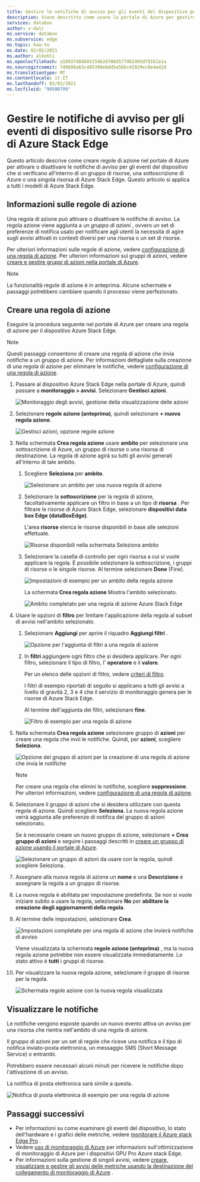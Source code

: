 ```yaml
---
title: Gestire le notifiche di avviso per gli eventi del dispositivo per le risorse Pro di Azure Stack Edge | Microsoft Docs
description: Viene descritto come usare la portale di Azure per gestire gli avvisi per gli eventi del dispositivo nelle risorse di Azure Stack Edge Pro.
services: databox
author: v-dalc
ms.service: databox
ms.subservice: edge
ms.topic: how-to
ms.date: 02/02/2021
ms.author: alkohli
ms.openlocfilehash: a18937d84b05159626708d577982405d79161a1a
ms.sourcegitcommit: 740698a63c485390ebdd5e58bc41929ec0e4ed2d
ms.translationtype: MT
ms.contentlocale: it-IT
ms.lasthandoff: 02/03/2021
ms.locfileid: "99500799"
---
```

# <a name="manage-device-event-alert-notifications-on-azure-stack-edge-pro-resources"></a>Gestire le notifiche di avviso per gli eventi di dispositivo sulle risorse Pro di Azure Stack Edge

Questo articolo descrive come creare regole di azione nel portale di Azure per attivare o disattivare le notifiche di avviso per gli eventi del dispositivo che si verificano all'interno di un gruppo di risorse, una sottoscrizione di Azure o una singola risorsa di Azure Stack Edge. Questo articolo si applica a tutti i modelli di Azure Stack Edge.  

## <a name="about-action-rules"></a>Informazioni sulle regole di azione

Una regola di azione può attivare o disattivare le notifiche di avviso. La regola azione viene aggiunta a un *gruppo di azioni* , ovvero un set di preferenze di notifica usato per notificare agli utenti la necessità di agire sugli avvisi attivati in contesti diversi per una risorsa o un set di risorse.

Per ulteriori informazioni sulle regole di azione, vedere [configurazione di una regola di azione](/azure/azure-monitor/platform/alerts-action-rules?tabs=portal#configuring-an-action-rule). Per ulteriori informazioni sui gruppi di azioni, vedere [creare e gestire gruppi di azioni nella portale di Azure](/blob/master/articles/azure-monitor/platform/action-groups).

> [!NOTE]
> La funzionalità regole di azione è in anteprima. Alcune schermate e passaggi potrebbero cambiare quando il processo viene perfezionato.


## <a name="create-an-action-rule"></a>Creare una regola di azione

Eseguire la procedura seguente nel portale di Azure per creare una regola di azione per il dispositivo Azure Stack Edge.

> [!NOTE]
> Questi passaggi consentono di creare una regola di azione che invia notifiche a un gruppo di azione. Per informazioni dettagliate sulla creazione di una regola di azione per eliminare le notifiche, vedere [configurazione di una regola di azione](/azure/azure-monitor/platform/alerts-action-rules?tabs=portal#configuring-an-action-rule).

1. Passare al dispositivo Azure Stack Edge nella portale di Azure, quindi passare a **monitoraggio > avvisi**. Selezionare **Gestisci azioni**.

   ![Monitoraggio degli avvisi, gestione della visualizzazione delle azioni](media/azure-stack-edge-gpu-manage-device-event-alert-notifications/action-rules-open-view-01.png)

2. Selezionare **regole azione (anteprima)**, quindi selezionare **+ nuova regola azione**.

   ![Gestisci azioni, opzione regole azione](media/azure-stack-edge-gpu-manage-device-event-alert-notifications/action-rules-open-view-02.png)

3. Nella schermata **Crea regola azione** usare **ambito** per selezionare una sottoscrizione di Azure, un gruppo di risorse o una risorsa di destinazione. La regola di azione agirà su tutti gli avvisi generati all'interno di tale ambito.

   1. Scegliere **Seleziona** per **ambito**.

      ![Selezionare un ambito per una nuova regola di azione](media/azure-stack-edge-gpu-manage-device-event-alert-notifications/new-action-rule-scope-01.png)

   2. Selezionare la **sottoscrizione** per la regola di azione, facoltativamente applicare un filtro in base a un tipo di **risorsa** . Per filtrare le risorse di Azure Stack Edge, selezionare **dispositivi data box Edge (dataBoxEdge)**.

      L'area **risorse** elenca le risorse disponibili in base alle selezioni effettuate.
  
      ![Risorse disponibili nella schermata Seleziona ambito](media/azure-stack-edge-gpu-manage-device-event-alert-notifications/new-action-rule-scope-02.png)

   3. Selezionare la casella di controllo per ogni risorsa a cui si vuole applicare la regola. È possibile selezionare la sottoscrizione, i gruppi di risorse o le singole risorse. Al termine selezionare **Done** (Fine).

      ![Impostazioni di esempio per un ambito della regola azione](media/azure-stack-edge-gpu-manage-device-event-alert-notifications/new-action-rule-scope-03.png)

      La schermata **Crea regola azione** Mostra l'ambito selezionato.

      ![Ambito completato per una regola di azione Azure Stack Edge](media/azure-stack-edge-gpu-manage-device-event-alert-notifications/new-action-rule-scope-04.png)

4. Usare le opzioni di **filtro** per limitare l'applicazione della regola al subset di avvisi nell'ambito selezionato.

   1. Selezionare **Aggiungi** per aprire il riquadro **Aggiungi filtri** .

      ![Opzione per l'aggiunta di filtri a una regola di azione](media/azure-stack-edge-gpu-manage-device-event-alert-notifications/new-action-rule-filter-01.png)

   2. In **filtri** aggiungere ogni filtro che si desidera applicare. Per ogni filtro, selezionare il tipo di filtro, l' **operatore** e il **valore**.
   
      Per un elenco delle opzioni di filtro, vedere [criteri di filtro](/azure/azure-monitor/platform/alerts-action-rules?tabs=portal#filter-criteria).

      I filtri di esempio riportati di seguito si applicano a tutti gli avvisi a livello di gravità 2, 3 e 4 che il servizio di monitoraggio genera per le risorse di Azure Stack Edge.

      Al termine dell'aggiunta dei filtri, selezionare **fine**.
   
      ![Filtro di esempio per una regola di azione](media/azure-stack-edge-gpu-manage-device-event-alert-notifications/new-action-rule-filter-02.png)

5. Nella schermata **Crea regola azione** selezionare gruppo di **azioni** per creare una regola che invii le notifiche. Quindi, per **azioni**, scegliere **Seleziona**.

   ![Opzione del gruppo di azioni per la creazione di una regola di azione che invia le notifiche](media/azure-stack-edge-gpu-manage-device-event-alert-notifications/new-action-rule-action-group-01.png)

   > [!NOTE]
   > Per creare una regola che elimini le notifiche, scegliere **soppressione**. Per ulteriori informazioni, vedere [configurazione di una regola di azione](/azure/azure-monitor/platform/alerts-action-rules?tabs=portal#configuring-an-action-rule).

6. Selezionare il gruppo di azioni che si desidera utilizzare con questa regola di azione. Quindi scegliere **Seleziona**. La nuova regola azione verrà aggiunta alle preferenze di notifica del gruppo di azioni selezionato.

   Se è necessario creare un nuovo gruppo di azione, selezionare **+ Crea gruppo di azioni** e seguire i passaggi descritti in [creare un gruppo di azione usando il portale di Azure](/azure/azure-monitor/platform/action-groups#create-an-action-group-by-using-the-azure-portal).

   ![Selezionare un gruppo di azioni da usare con la regola, quindi scegliere Seleziona.](media/azure-stack-edge-gpu-manage-device-event-alert-notifications/new-action-rule-action-group-02.png)

7. Assegnare alla nuova regola di azione un **nome** e una **Descrizione** e assegnare la regola a un gruppo di risorse.

9. La nuova regola è abilitata per impostazione predefinita. Se non si vuole iniziare subito a usare la regola, selezionare **No** per **abilitare la creazione degli aggiornamenti della regola**.

10. Al termine delle impostazioni, selezionare **Crea**.

    ![Impostazioni completate per una regola di azione che invierà notifiche di avviso](media/azure-stack-edge-gpu-manage-device-event-alert-notifications/new-action-rule-completed-settings.png)

    Viene visualizzata la schermata **regole azione (anteprima)** , ma la nuova regola azione potrebbe non essere visualizzata immediatamente. Lo stato attivo è **tutti** i gruppi di risorse.

11. Per visualizzare la nuova regola azione, selezionare il gruppo di risorse per la regola.

    ![Schermata regole azione con la nuova regola visualizzata](media/azure-stack-edge-gpu-manage-device-event-alert-notifications/new-action-rule-displayed.png)


## <a name="view-notifications"></a>Visualizzare le notifiche

Le notifiche vengono esposte quando un nuovo evento attiva un avviso per una risorsa che rientra nell'ambito di una regola di azione.

Il gruppo di azioni per un set di regole che riceve una notifica e il tipo di notifica inviato-posta elettronica, un messaggio SMS (Short Message Service) o entrambi.

Potrebbero essere necessari alcuni minuti per ricevere le notifiche dopo l'attivazione di un avviso.

La notifica di posta elettronica sarà simile a questa.

![Notifica di posta elettronica di esempio per una regola di azione](media/azure-stack-edge-gpu-manage-device-event-alert-notifications/sample-action-rule-email-notification.png)


## <a name="next-steps"></a>Passaggi successivi

<!-- - See [Create and manage action groups in the Azure portal](/blob/master/articles/azure-monitor/platform/action-groups) for guidance on creating a new action group.
- See [Configure an action rule](/azure/azure-monitor/platform/alerts-action-rules?tabs=portal#configuring-an-action-rule) for more info about creating action rules that send or suppress alert notifications. -2 bullets referenced above. Making room for local tasks in "Next Steps." --> 
- Per informazioni su come esaminare gli eventi del dispositivo, lo stato dell'hardware e i grafici delle metriche, vedere [monitorare il Azure stack Edge Pro](azure-stack-edge-monitor.md) . 
- Vedere [uso di monitoraggio di Azure](azure-stack-edge-gpu-enable-azure-monitor.md) per informazioni sull'ottimizzazione di monitoraggio di Azure per i dispositivi GPU Pro Azure stack Edge.
- Per informazioni sulla gestione di singoli avvisi, vedere [creare, visualizzare e gestire gli avvisi delle metriche usando la destinazione del collegamento di monitoraggio di Azure](/../azure-monitor/platform/alerts-metric.md) .
